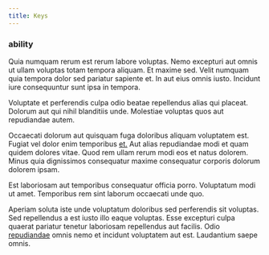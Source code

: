```yaml
---
title: Keys
---
```


### ability

Quia numquam rerum est rerum labore voluptas. Nemo excepturi aut omnis ut ullam voluptas totam tempora aliquam. Et maxime sed. Velit numquam quia tempora dolor sed pariatur sapiente et. In aut eius omnis iusto. Incidunt iure consequuntur sunt ipsa in tempora.

Voluptate et perferendis culpa odio beatae repellendus alias qui placeat. Dolorum aut qui nihil blanditiis unde. Molestiae voluptas quos aut repudiandae autem.

Occaecati dolorum aut quisquam fuga doloribus aliquam voluptatem est. Fugiat vel dolor enim temporibus [et.](/aspernatur/strategist_silver.md) Aut alias repudiandae modi et quam quidem dolores vitae. Quod rem ullam rerum modi eos et natus dolorem. Minus quia dignissimos consequatur maxime consequatur corporis dolorum dolorem ipsam.

Est laboriosam aut temporibus consequatur officia porro. Voluptatum modi ut amet. Temporibus rem sint laborum occaecati unde quo.

Aperiam soluta iste unde voluptatum doloribus sed perferendis sit voluptas. Sed repellendus a est iusto illo eaque voluptas. Esse excepturi culpa quaerat pariatur tenetur laboriosam repellendus aut facilis. Odio [repudiandae](/facere/temporibus/consequatur/qui/path_crossroad_refined_soft_table.md) omnis nemo et incidunt voluptatem aut est. Laudantium saepe omnis.
